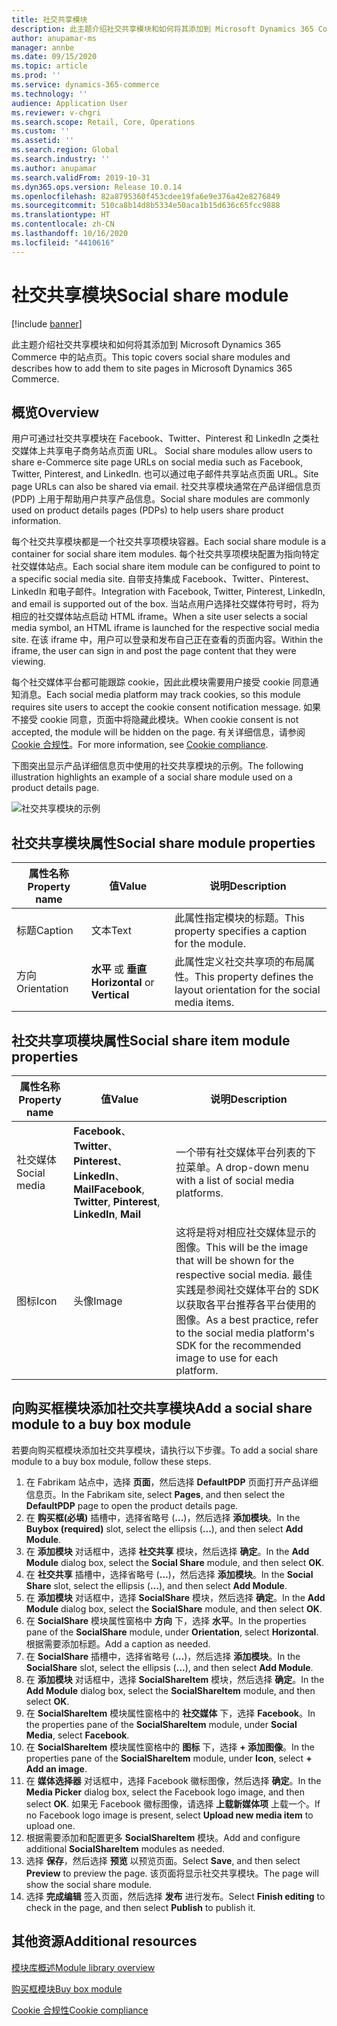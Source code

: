 ```yaml
---
title: 社交共享模块
description: 此主题介绍社交共享模块和如何将其添加到 Microsoft Dynamics 365 Commerce 中的站点页。
author: anupamar-ms
manager: annbe
ms.date: 09/15/2020
ms.topic: article
ms.prod: ''
ms.service: dynamics-365-commerce
ms.technology: ''
audience: Application User
ms.reviewer: v-chgri
ms.search.scope: Retail, Core, Operations
ms.custom: ''
ms.assetid: ''
ms.search.region: Global
ms.search.industry: ''
ms.author: anupamar
ms.search.validFrom: 2019-10-31
ms.dyn365.ops.version: Release 10.0.14
ms.openlocfilehash: 82a8795360f453cdee19fa6e9e376a42e8276849
ms.sourcegitcommit: 510ca8b14d8b5334e50aca1b15d636c65fcc9888
ms.translationtype: HT
ms.contentlocale: zh-CN
ms.lasthandoff: 10/16/2020
ms.locfileid: "4410616"
---
```

# <a name="social-share-module"></a><span data-ttu-id="94524-103">社交共享模块</span><span class="sxs-lookup"><span data-stu-id="94524-103">Social share module</span></span>

[!include [banner](includes/banner.md)]

<span data-ttu-id="94524-104">此主题介绍社交共享模块和如何将其添加到 Microsoft Dynamics 365 Commerce 中的站点页。</span><span class="sxs-lookup"><span data-stu-id="94524-104">This topic covers social share modules and describes how to add them to site pages in Microsoft Dynamics 365 Commerce.</span></span>

## <a name="overview"></a><span data-ttu-id="94524-105">概览</span><span class="sxs-lookup"><span data-stu-id="94524-105">Overview</span></span>

<span data-ttu-id="94524-106">用户可通过社交共享模块在 Facebook、Twitter、Pinterest 和 LinkedIn 之类社交媒体上共享电子商务站点页面 URL。 </span><span class="sxs-lookup"><span data-stu-id="94524-106">Social share modules allow users to share e-Commerce site page URLs on social media such as Facebook, Twitter, Pinterest, and LinkedIn.</span></span> <span data-ttu-id="94524-107">也可以通过电子邮件共享站点页面 URL。</span><span class="sxs-lookup"><span data-stu-id="94524-107">Site page URLs can also be shared via email.</span></span> <span data-ttu-id="94524-108">社交共享模块通常在产品详细信息页 (PDP) 上用于帮助用户共享产品信息。</span><span class="sxs-lookup"><span data-stu-id="94524-108">Social share modules are commonly used on product details pages (PDPs) to help users share product information.</span></span>

<span data-ttu-id="94524-109">每个社交共享模块都是一个社交共享项模块容器。</span><span class="sxs-lookup"><span data-stu-id="94524-109">Each social share module is a container for social share item modules.</span></span> <span data-ttu-id="94524-110">每个社交共享项模块配置为指向特定社交媒体站点。</span><span class="sxs-lookup"><span data-stu-id="94524-110">Each social share item module can be configured to point to a specific social media site.</span></span> <span data-ttu-id="94524-111">自带支持集成 Facebook、Twitter、Pinterest、LinkedIn 和电子邮件。</span><span class="sxs-lookup"><span data-stu-id="94524-111">Integration with Facebook, Twitter, Pinterest, LinkedIn, and email is supported out of the box.</span></span> <span data-ttu-id="94524-112">当站点用户选择社交媒体符号时，将为相应的社交媒体站点启动 HTML iframe。</span><span class="sxs-lookup"><span data-stu-id="94524-112">When a site user selects a social media symbol, an HTML iframe is launched for the respective social media site.</span></span> <span data-ttu-id="94524-113">在该 iframe 中，用户可以登录和发布自己正在查看的页面内容。</span><span class="sxs-lookup"><span data-stu-id="94524-113">Within the iframe, the user can sign in and post the page content that they were viewing.</span></span>

<span data-ttu-id="94524-114">每个社交媒体平台都可能跟踪 cookie，因此此模块需要用户接受 cookie 同意通知消息。</span><span class="sxs-lookup"><span data-stu-id="94524-114">Each social media platform may track cookies, so this module requires site users to accept the cookie consent notification message.</span></span> <span data-ttu-id="94524-115">如果不接受 cookie 同意，页面中将隐藏此模块。</span><span class="sxs-lookup"><span data-stu-id="94524-115">When cookie consent is not accepted, the module will be hidden on the page.</span></span> <span data-ttu-id="94524-116">有关详细信息，请参阅 [Cookie 合规性](cookie-compliance.md)。</span><span class="sxs-lookup"><span data-stu-id="94524-116">For more information, see [Cookie compliance](cookie-compliance.md).</span></span>

<span data-ttu-id="94524-117">下图突出显示产品详细信息页中使用的社交共享模块的示例。</span><span class="sxs-lookup"><span data-stu-id="94524-117">The following illustration highlights an example of a social share module used on a product details page.</span></span>

![社交共享模块的示例](./media/ecommerce-socialshare.png)

## <a name="social-share-module-properties"></a><span data-ttu-id="94524-119">社交共享模块属性</span><span class="sxs-lookup"><span data-stu-id="94524-119">Social share module properties</span></span>

| <span data-ttu-id="94524-120">属性名称</span><span class="sxs-lookup"><span data-stu-id="94524-120">Property name</span></span>             | <span data-ttu-id="94524-121">值</span><span class="sxs-lookup"><span data-stu-id="94524-121">Value</span></span>                 | <span data-ttu-id="94524-122">说明</span><span class="sxs-lookup"><span data-stu-id="94524-122">Description</span></span> |
|---------------------------|-----------------------|-------------|
| <span data-ttu-id="94524-123">标题</span><span class="sxs-lookup"><span data-stu-id="94524-123">Caption</span></span>                  | <span data-ttu-id="94524-124">文本</span><span class="sxs-lookup"><span data-stu-id="94524-124">Text</span></span> | <span data-ttu-id="94524-125">此属性指定模块的标题。</span><span class="sxs-lookup"><span data-stu-id="94524-125">This property specifies a caption for the module.</span></span> |
| <span data-ttu-id="94524-126">方向</span><span class="sxs-lookup"><span data-stu-id="94524-126">Orientation</span></span> | <span data-ttu-id="94524-127">**水平** 或 **垂直**</span><span class="sxs-lookup"><span data-stu-id="94524-127">**Horizontal** or **Vertical**</span></span>  | <span data-ttu-id="94524-128">此属性定义社交共享项的布局属性。</span><span class="sxs-lookup"><span data-stu-id="94524-128">This property defines the layout orientation for the social media items.</span></span> |

## <a name="social-share-item-module-properties"></a><span data-ttu-id="94524-129">社交共享项模块属性</span><span class="sxs-lookup"><span data-stu-id="94524-129">Social share item module properties</span></span>
| <span data-ttu-id="94524-130">属性名称</span><span class="sxs-lookup"><span data-stu-id="94524-130">Property name</span></span>             | <span data-ttu-id="94524-131">值</span><span class="sxs-lookup"><span data-stu-id="94524-131">Value</span></span>                 | <span data-ttu-id="94524-132">说明</span><span class="sxs-lookup"><span data-stu-id="94524-132">Description</span></span> |
|---------------------------|-----------------------|-------------|
| <span data-ttu-id="94524-133">社交媒体</span><span class="sxs-lookup"><span data-stu-id="94524-133">Social media</span></span>              | <span data-ttu-id="94524-134">**Facebook**、**Twitter**、**Pinterest**、**LinkedIn**、**Mail**</span><span class="sxs-lookup"><span data-stu-id="94524-134">**Facebook**, **Twitter**, **Pinterest**, **LinkedIn**, **Mail**</span></span> | <span data-ttu-id="94524-135">一个带有社交媒体平台列表的下拉菜单。</span><span class="sxs-lookup"><span data-stu-id="94524-135">A drop-down menu with a list of social media platforms.</span></span> |
| <span data-ttu-id="94524-136">图标</span><span class="sxs-lookup"><span data-stu-id="94524-136">Icon</span></span> |<span data-ttu-id="94524-137">头像</span><span class="sxs-lookup"><span data-stu-id="94524-137">Image</span></span>    | <span data-ttu-id="94524-138">这将是将对相应社交媒体显示的图像。</span><span class="sxs-lookup"><span data-stu-id="94524-138">This will be the image that will be shown for the respective social media.</span></span> <span data-ttu-id="94524-139">最佳实践是参阅社交媒体平台的 SDK 以获取各平台推荐各平台使用的图像。</span><span class="sxs-lookup"><span data-stu-id="94524-139">As a best practice, refer to the social media platform's SDK for the recommended image to use for each platform.</span></span> |

## <a name="add-a-social-share-module-to-a-buy-box-module"></a><span data-ttu-id="94524-140">向购买框模块添加社交共享模块</span><span class="sxs-lookup"><span data-stu-id="94524-140">Add a social share module to a buy box module</span></span>

<span data-ttu-id="94524-141">若要向购买框模块添加社交共享模块，请执行以下步骤。</span><span class="sxs-lookup"><span data-stu-id="94524-141">To add a social share module to a buy box module, follow these steps.</span></span>

1. <span data-ttu-id="94524-142">在 Fabrikam 站点中，选择 **页面**，然后选择 **DefaultPDP** 页面打开产品详细信息页。</span><span class="sxs-lookup"><span data-stu-id="94524-142">In the Fabrikam site, select **Pages**, and then select the **DefaultPDP** page to open the product details page.</span></span> 
1. <span data-ttu-id="94524-143">在 **购买框(必填)** 插槽中，选择省略号 (**...**)，然后选择 **添加模块**。</span><span class="sxs-lookup"><span data-stu-id="94524-143">In the **Buybox (required)** slot, select the ellipsis (**...**), and then select **Add Module**.</span></span>
1. <span data-ttu-id="94524-144">在 **添加模块** 对话框中，选择 **社交共享** 模块，然后选择 **确定**。</span><span class="sxs-lookup"><span data-stu-id="94524-144">In the **Add Module** dialog box, select the **Social Share** module, and then select **OK**.</span></span>
1. <span data-ttu-id="94524-145">在 **社交共享** 插槽中，选择省略号 (**...**)，然后选择 **添加模块**。</span><span class="sxs-lookup"><span data-stu-id="94524-145">In the **Social Share** slot, select the ellipsis (**...**), and then select **Add Module**.</span></span>
1. <span data-ttu-id="94524-146">在 **添加模块** 对话框中，选择 **SocialShare** 模块，然后选择 **确定**。</span><span class="sxs-lookup"><span data-stu-id="94524-146">In the **Add Module** dialog box, select the **SocialShare** module, and then select **OK**.</span></span>
1. <span data-ttu-id="94524-147">在 **SocialShare** 模块属性窗格中 **方向** 下，选择 **水平**。</span><span class="sxs-lookup"><span data-stu-id="94524-147">In the properties pane of the **SocialShare** module, under **Orientation**, select **Horizontal**.</span></span> <span data-ttu-id="94524-148">根据需要添加标题。</span><span class="sxs-lookup"><span data-stu-id="94524-148">Add a caption as needed.</span></span>
1. <span data-ttu-id="94524-149">在 **SocialShare** 插槽中，选择省略号 (**...**)，然后选择 **添加模块**。</span><span class="sxs-lookup"><span data-stu-id="94524-149">In the **SocialShare** slot, select the ellipsis (**...**), and then select **Add Module**.</span></span>
1. <span data-ttu-id="94524-150">在 **添加模块** 对话框中，选择 **SocialShareItem** 模块，然后选择 **确定**。</span><span class="sxs-lookup"><span data-stu-id="94524-150">In the **Add Module** dialog box, select the **SocialShareItem** module, and then select **OK**.</span></span>
1. <span data-ttu-id="94524-151">在 **SocialShareItem** 模块属性窗格中的 **社交媒体** 下，选择 **Facebook**。</span><span class="sxs-lookup"><span data-stu-id="94524-151">In the properties pane of the **SocialShareItem** module, under **Social Media**, select **Facebook**.</span></span>
1. <span data-ttu-id="94524-152">在 **SocialShareItem** 模块属性窗格中的 **图标** 下，选择 **+ 添加图像**。</span><span class="sxs-lookup"><span data-stu-id="94524-152">In the properties pane of the **SocialShareItem** module, under **Icon**, select **+ Add an image**.</span></span>
1. <span data-ttu-id="94524-153">在 **媒体选择器** 对话框中，选择 Facebook 徽标图像，然后选择 **确定**。</span><span class="sxs-lookup"><span data-stu-id="94524-153">In the **Media Picker** dialog box, select the Facebook logo image, and then select **OK**.</span></span> <span data-ttu-id="94524-154">如果无 Facebook 徽标图像，请选择 **上载新媒体项** 上载一个。</span><span class="sxs-lookup"><span data-stu-id="94524-154">If no Facebook logo image is present, select **Upload new media item** to upload one.</span></span>
1. <span data-ttu-id="94524-155">根据需要添加和配置更多 **SocialShareItem** 模块。</span><span class="sxs-lookup"><span data-stu-id="94524-155">Add and configure additional **SocialShareItem** modules as needed.</span></span>
1. <span data-ttu-id="94524-156">选择 **保存**，然后选择 **预览** 以预览页面。</span><span class="sxs-lookup"><span data-stu-id="94524-156">Select **Save**, and then select **Preview** to preview the page.</span></span> <span data-ttu-id="94524-157">该页面将显示社交共享模块。</span><span class="sxs-lookup"><span data-stu-id="94524-157">The page will show the social share module.</span></span>
1. <span data-ttu-id="94524-158">选择 **完成编辑** 签入页面，然后选择 **发布** 进行发布。</span><span class="sxs-lookup"><span data-stu-id="94524-158">Select **Finish editing** to check in the page, and then select **Publish** to publish it.</span></span>

## <a name="additional-resources"></a><span data-ttu-id="94524-159">其他资源</span><span class="sxs-lookup"><span data-stu-id="94524-159">Additional resources</span></span>

[<span data-ttu-id="94524-160">模块库概述</span><span class="sxs-lookup"><span data-stu-id="94524-160">Module library overview</span></span>](starter-kit-overview.md)

[<span data-ttu-id="94524-161">购买框模块</span><span class="sxs-lookup"><span data-stu-id="94524-161">Buy box module</span></span>](add-buy-box.md)

[<span data-ttu-id="94524-162">Cookie 合规性</span><span class="sxs-lookup"><span data-stu-id="94524-162">Cookie compliance</span></span>](cookie-compliance.md)
